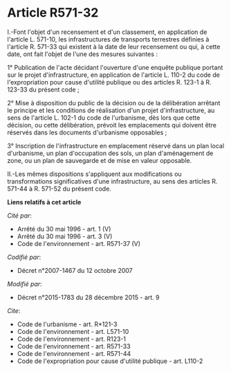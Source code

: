 # Article R571-32

I.-Font l'objet d'un recensement et d'un classement, en application de l'article L. 571-10, les infrastructures de transports
terrestres définies à l'article R. 571-33 qui existent à la date de leur recensement ou qui, à cette date, ont fait l'objet
de l'une des mesures suivantes : 

1° Publication de l'acte décidant l'ouverture d'une enquête publique portant sur le projet d'infrastructure, en application
de l'article L. 110-2 du code de l'expropriation pour cause d'utilité publique ou des articles R. 123-1 à R. 123-33 du
présent code ; 

2° Mise à disposition du public de la décision ou de la délibération arrêtant le principe et les conditions de réalisation
d'un projet d'infrastructure, au sens de l'article L. 102-1 du code de l'urbanisme, dès lors que cette décision, ou cette
délibération, prévoit les emplacements qui doivent être réservés dans les documents d'urbanisme opposables ; 

3° Inscription de l'infrastructure en emplacement réservé dans un plan local d'urbanisme, un plan d'occupation des sols, un
plan d'aménagement de zone, ou un plan de sauvegarde et de mise en valeur opposable. 

II.-Les mêmes dispositions s'appliquent aux modifications ou transformations significatives d'une infrastructure, au sens des
articles R. 571-44 à R. 571-52 du présent code.

**Liens relatifs à cet article**

_Cité par_:

  - Arrêté du 30 mai 1996 - art. 1 (V)
  - Arrêté du 30 mai 1996 - art. 3 (V)
  - Code de l'environnement - art. R571-37 (V)

_Codifié par_:

  - Décret n°2007-1467 du 12 octobre 2007

_Modifié par_:

  - Décret n°2015-1783 du 28 décembre 2015 - art. 9

_Cite_:

  - Code de l'urbanisme - art. R*121-3
  - Code de l'environnement - art. L571-10
  - Code de l'environnement - art. R123-1
  - Code de l'environnement - art. R571-33
  - Code de l'environnement - art. R571-44
  - Code de l'expropriation pour cause d'utilité publique - art. L110-2

